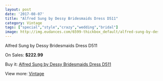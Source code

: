 ```yaml
---
layout: post
date: '2017-08-07'
title: "Alfred Sung by Dessy Bridesmaids Dress D511"
category: Vintage
tags: ["special","style","crazy","wedding","bridal"]
image: http://img.eudances.com/6599-thickbox_default/alfred-sung-by-dessy-bridesmaids-dress-d511.jpg
---
```

Alfred Sung by Dessy Bridesmaids Dress D511

On Sales: **$222.99**
<a href="https://www.eudances.com/en/vintage/2422-alfred-sung-by-dessy-bridesmaids-dress-d511.html"><amp-img layout="responsive" width="600" height="600" src="//img.eudances.com/6599-thickbox_default/alfred-sung-by-dessy-bridesmaids-dress-d511.jpg" alt="Alfred Sung by Dessy Bridesmaids Dress D511 0" /></a>
<a href="https://www.eudances.com/en/vintage/2422-alfred-sung-by-dessy-bridesmaids-dress-d511.html"><amp-img layout="responsive" width="600" height="600" src="//img.eudances.com/6600-thickbox_default/alfred-sung-by-dessy-bridesmaids-dress-d511.jpg" alt="Alfred Sung by Dessy Bridesmaids Dress D511 1" /></a>

Buy it: [Alfred Sung by Dessy Bridesmaids Dress D511](https://www.eudances.com/en/vintage/2422-alfred-sung-by-dessy-bridesmaids-dress-d511.html "Alfred Sung by Dessy Bridesmaids Dress D511")

View more: [Vintage](https://www.eudances.com/en/29-vintage "Vintage")